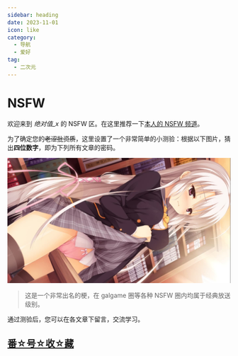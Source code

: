 ```yaml
---
sidebar: heading
date: 2023-11-01
icon: like
category:
  - 导航
  - 爱好
tag:
  - 二次元
---
```


# NSFW

欢迎来到 _绝对值\_x_ 的 NSFW 区。在这里推荐一下[本人的 NSFW 频道](https://t.me/absolutexsH)。

为了确定您的~~老涩批资质~~，这里设置了一个非常简单的小测验：根据以下图片，猜出**四位数字**，即为下列所有文章的密码。

<!-- <div class="image60" style="text-align: center; "> -->
<img alt="綾地 寧々" src="/images/hobbies/NSFW/nene.jpg" />
<!-- </div> -->

> 这是一个非常出名的梗，在 galgame 圈等各种 NSFW 圈内均属于经典放送级别。

通过测验后，您可以在各文章下留言，交流学习。

<!-- prettier-ignore -->
## [番☆号☆收☆藏](./videos.md)
